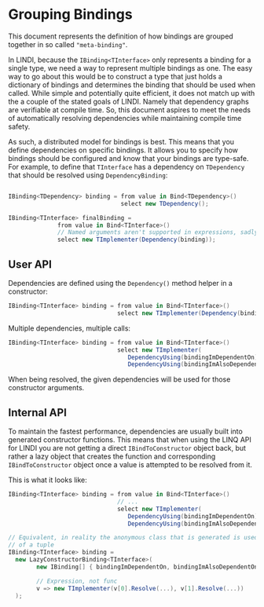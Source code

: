 # Grouping Bindings
This document represents the definition of how bindings are grouped together in so called
`"meta-binding"`.

In LINDI, because the `IBinding<TInterface>` only represents a binding for a single type, we need a way to represent multiple bindings as one. The easy way to go about this would be to construct a type that just holds a dictionary of bindings and determines the binding that should be used when called. While simple and potentially quite efficient, it does not match up with the a couple of the stated goals of LINDI. Namely that dependency graphs are verifiable at compile time. So, this document aspires to meet the needs of automatically resolving dependencies while maintaining compile time safety.

As such, a distributed model for bindings is best. This means that you define dependencies on specific bindings. It allows you to specify how bindings should be configured and know that your bindings are type-safe. For example, to define that `TInterface` has a dependency on `TDependency` that should be resolved using `DependencyBinding`:

```csharp

IBinding<TDependency> binding = from value in Bind<TDependency>()
                                select new TDependency();

IBinding<TInterface> finalBinding =
              from value in Bind<TInterface>()
              // Named arguments aren't supported in expressions, sadly :(
              select new TImplementer(Dependency(binding));
```

## User API

Dependencies are defined using the `Dependency()` method helper in a constructor:

```csharp
IBinding<TInterface> binding = from value in Bind<TInterface>()
                               select new TImplementer(Dependency(bindingImDependentOn));
```

Multiple dependencies, multiple calls:

```csharp
IBinding<TInterface> binding = from value in Bind<TInterface>()
                               select new TImplementer(
                                  DependencyUsing(bindingImDependentOn),
                                  DependencyUsing(bindingImAlsoDependentOn));
```

When being resolved, the given dependencies will be used for those constructor arguments.


## Internal API

To maintain the fastest performance, dependencies are usually built into generated constructor functions. This means that when using the LINQ API for LINDI you are not getting a direct `IBindToConstructor` object back, but rather a lazy object that creates the function and corresponding `IBindToConstructor` object once a value is attempted to be resolved from it.

This is what it looks like:

```csharp
IBinding<TInterface> binding = from value in Bind<TInterface>()
                               // ...
                               select new TImplementer(
                                  DependencyUsing(bindingImDependentOn),
                                  DependencyUsing(bindingImAlsoDependentOn));

// Equivalent, in reality the anonymous class that is generated is used instead
// of a tuple
IBinding<TInterface> binding =
  new LazyConstructorBinding<TInterface>(
        new IBinding[] { bindingImDependentOn, bindingImAlsoDependentOn },

        // Expression, not func
        v => new TImplementer(v[0].Resolve(...), v[1].Resolve(...))
  );
```
